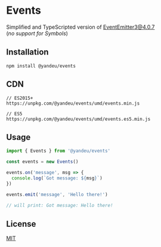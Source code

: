 # Events

Simplified and TypeScripted version of EventEmitter3@4.0.7  
(_no support for Symbols_)

## Installation

```console
npm install @yandeu/events
```

## CDN

```console
// ES2015+
https://unpkg.com/@yandeu/events/umd/events.min.js

// ES5
https://unpkg.com/@yandeu/events/umd/events.es5.min.js
```

## Usage

```ts
import { Events } from '@yandeu/events'

const events = new Events()

events.on('message', msg => {
  console.log(`Got message: ${msg}`)
})

events.emit('message', 'Hello there!')

// will print: Got message: Hello there!
```

## License

[MIT](LICENSE)
